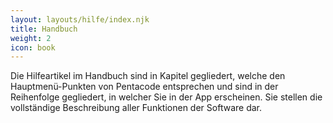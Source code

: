 ```yaml
---
layout: layouts/hilfe/index.njk
title: Handbuch
weight: 2
icon: book
---
```

Die Hilfeartikel im Handbuch sind in Kapitel gegliedert, welche den Hauptmenü-Punkten von Pentacode entsprechen und sind in der Reihenfolge gegliedert, in welcher Sie in der App erscheinen. Sie stellen die vollständige Beschreibung aller Funktionen der Software dar.

